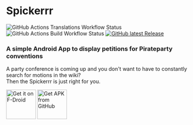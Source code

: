 # Spickerrr

![GitHub Actions Translations Workflow Status](https://img.shields.io/github/actions/workflow/status/Piraten-Tools/spickerrr/android-translations.yml?label=Translations)
![GitHub Actions Build Workflow Status](https://img.shields.io/github/actions/workflow/status/Piraten-Tools/spickerrr/android.yml?label=Build)
[![GitHub latest Release](https://img.shields.io/github/release/Piraten-Tools/spickerrr.svg?label=Release)](https://github.com/Piraten-Tools/spickerrr/releases/latest)

### A simple Android App to display petitions for Pirateparty conventions

A party conference is coming up and you don't want to have to constantly search for motions in the wiki?\
Then the Spickerrr is just right for you.

[<img src="https://f-droid.org/badge/get-it-on.png" alt="Get it on F-Droid" height="80">](https://f-droid.org/packages/de.piratentools.spickerrr/)
[<img src="https://user-images.githubusercontent.com/663460/26973090-f8fdc986-4d14-11e7-995a-e7c5e79ed925.png" alt="Get APK from GitHub" height="80">](https://github.com/Piraten-Tools/spickerrr/releases/latest)
